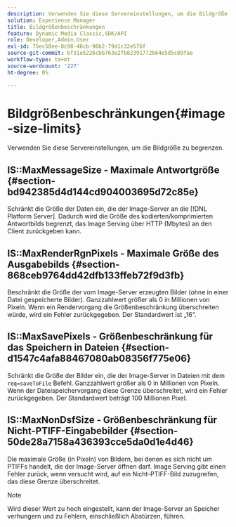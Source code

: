 ```yaml
---
description: Verwenden Sie diese Servereinstellungen, um die Bildgröße zu begrenzen.
solution: Experience Manager
title: Bildgrößenbeschränkungen
feature: Dynamic Media Classic,SDK/API
role: Developer,Admin,User
exl-id: 75ec58ee-8c98-46cb-96b2-79d1c32e576f
source-git-commit: bf31e5226cbb763e2fb82391772b64e5d5c89fae
workflow-type: tm+mt
source-wordcount: '227'
ht-degree: 0%

---
```


# Bildgrößenbeschränkungen{#image-size-limits}

Verwenden Sie diese Servereinstellungen, um die Bildgröße zu begrenzen.

## IS::MaxMessageSize - Maximale Antwortgröße {#section-bd942385d4d144cd904003695d72c85e}

Schränkt die Größe der Daten ein, die der Image-Server an die [!DNL Platform Server]. Dadurch wird die Größe des kodierten/komprimierten Antwortbilds begrenzt, das Image Serving über HTTP (Mbytes) an den Client zurückgeben kann.

## IS::MaxRenderRgnPixels - Maximale Größe des Ausgabebilds {#section-868ceb9764dd42dfb133ffeb72f9d3fb}

Beschränkt die Größe der vom Image-Server erzeugten Bilder (ohne in einer Datei gespeicherte Bilder). Ganzzahlwert größer als 0 in Millionen von Pixeln. Wenn ein Rendervorgang die Größenbeschränkung überschreiten würde, wird ein Fehler zurückgegeben. Der Standardwert ist „16“.

## IS::MaxSavePixels - Größenbeschränkung für das Speichern in Dateien {#section-d1547c4afa88467080ab08356f775e06}

Schränkt die Größe der Bilder ein, die der Image-Server in Dateien mit dem `req=saveToFile` Befehl. Ganzzahlwert größer als 0 in Millionen von Pixeln. Wenn der Dateispeichervorgang diese Grenze überschreitet, wird ein Fehler zurückgegeben. Der Standardwert beträgt 100 Millionen Pixel.

## IS::MaxNonDsfSize - Größenbeschränkung für Nicht-PTIFF-Eingabebilder {#section-50de28a7158a436393cce5da0d1e4d46}

Die maximale Größe (in Pixeln) von Bildern, bei denen es sich nicht um PTIFFs handelt, die der Image-Server öffnen darf. Image Serving gibt einen Fehler zurück, wenn versucht wird, auf ein Nicht-PTIFF-Bild zuzugreifen, das diese Grenze überschreitet.

>[!NOTE]
>
>Wird dieser Wert zu hoch eingestellt, kann der Image-Server an Speicher verhungern und zu Fehlern, einschließlich Abstürzen, führen.
